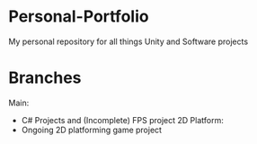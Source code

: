 # Personal-Portfolio
My personal repository for all things Unity and Software projects
# Branches
Main:
- C# Projects and (Incomplete) FPS project
2D Platform:
- Ongoing 2D platforming game project
